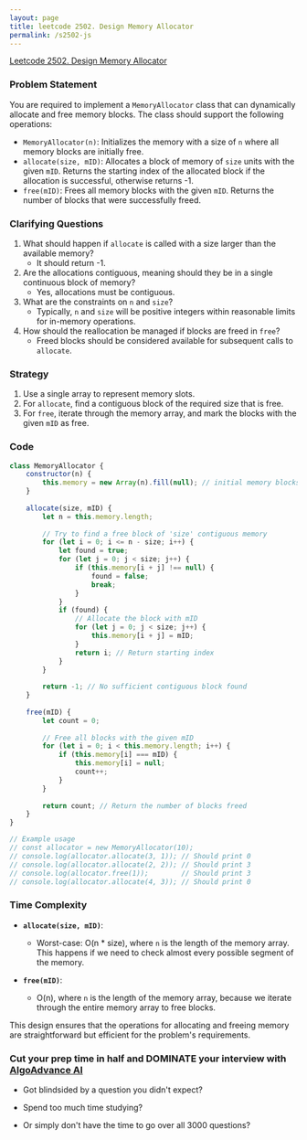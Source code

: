 ```yaml
---
layout: page
title: leetcode 2502. Design Memory Allocator
permalink: /s2502-js
---
```

[Leetcode 2502. Design Memory Allocator](https://algoadvance.github.io/algoadvance/l2502)
### Problem Statement
You are required to implement a `MemoryAllocator` class that can dynamically allocate and free memory blocks. The class should support the following operations:

- `MemoryAllocator(n)`: Initializes the memory with a size of `n` where all memory blocks are initially free.
- `allocate(size, mID)`: Allocates a block of memory of `size` units with the given `mID`. Returns the starting index of the allocated block if the allocation is successful, otherwise returns -1.
- `free(mID)`: Frees all memory blocks with the given `mID`. Returns the number of blocks that were successfully freed.

### Clarifying Questions
1. What should happen if `allocate` is called with a size larger than the available memory?
   - It should return -1.
2. Are the allocations contiguous, meaning should they be in a single continuous block of memory?
   - Yes, allocations must be contiguous.
3. What are the constraints on `n` and `size`?
   - Typically, `n` and `size` will be positive integers within reasonable limits for in-memory operations.
4. How should the reallocation be managed if blocks are freed in `free`?
   - Freed blocks should be considered available for subsequent calls to `allocate`.

### Strategy
1. Use a single array to represent memory slots.
2. For `allocate`, find a contiguous block of the required size that is free.
3. For `free`, iterate through the memory array, and mark the blocks with the given `mID` as free.

### Code

```javascript
class MemoryAllocator {
    constructor(n) {
        this.memory = new Array(n).fill(null); // initial memory blocks are free
    }
    
    allocate(size, mID) {
        let n = this.memory.length;
        
        // Try to find a free block of 'size' contiguous memory
        for (let i = 0; i <= n - size; i++) {
            let found = true;
            for (let j = 0; j < size; j++) {
                if (this.memory[i + j] !== null) {
                    found = false;
                    break;
                }
            }
            if (found) {
                // Allocate the block with mID
                for (let j = 0; j < size; j++) {
                    this.memory[i + j] = mID;
                }
                return i; // Return starting index
            }
        }
        
        return -1; // No sufficient contiguous block found
    }
    
    free(mID) {
        let count = 0;
        
        // Free all blocks with the given mID
        for (let i = 0; i < this.memory.length; i++) {
            if (this.memory[i] === mID) {
                this.memory[i] = null;
                count++;
            }
        }
        
        return count; // Return the number of blocks freed
    }
}

// Example usage
// const allocator = new MemoryAllocator(10);
// console.log(allocator.allocate(3, 1)); // Should print 0
// console.log(allocator.allocate(2, 2)); // Should print 3
// console.log(allocator.free(1));        // Should print 3
// console.log(allocator.allocate(4, 3)); // Should print 0
```

### Time Complexity
- **`allocate(size, mID)`**:
  - Worst-case: O(n * size), where `n` is the length of the memory array. This happens if we need to check almost every possible segment of the memory.
  
- **`free(mID)`**:
  - O(n), where `n` is the length of the memory array, because we iterate through the entire memory array to free blocks.

This design ensures that the operations for allocating and freeing memory are straightforward but efficient for the problem's requirements.


### Cut your prep time in half and DOMINATE your interview with [AlgoAdvance AI](https://algoAdvance.com)

- Got blindsided by a question you didn't expect?

- Spend too much time studying?

- Or simply don't have the time to go over all 3000 questions?

